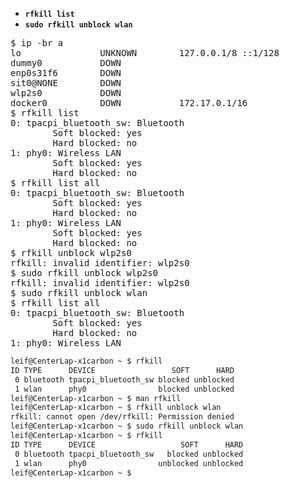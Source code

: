 

- <code><b>rfkill list</b></code>
- <code><b>sudo rfkill unblock wlan</b></code>

<pre>
$ ip -br a
lo               UNKNOWN        127.0.0.1/8 ::1/128
dummy0           DOWN
enp0s31f6        DOWN
sit0@NONE        DOWN
wlp2s0           DOWN
docker0          DOWN           172.17.0.1/16
$ rfkill list
0: tpacpi_bluetooth_sw: Bluetooth
        Soft blocked: yes
        Hard blocked: no
1: phy0: Wireless LAN
        Soft blocked: yes
        Hard blocked: no
$ rfkill list all
0: tpacpi_bluetooth_sw: Bluetooth
        Soft blocked: yes
        Hard blocked: no
1: phy0: Wireless LAN
        Soft blocked: yes
        Hard blocked: no
$ rfkill unblock wlp2s0
rfkill: invalid identifier: wlp2s0
$ sudo rfkill unblock wlp2s0
rfkill: invalid identifier: wlp2s0
$ sudo rfkill unblock wlan
$ rfkill list all
0: tpacpi_bluetooth_sw: Bluetooth
        Soft blocked: yes
        Hard blocked: no
1: phy0: Wireless LAN
</pre>

```bash
leif@CenterLap-x1carbon ~ $ rfkill
ID TYPE      DEVICE                 SOFT      HARD
 0 bluetooth tpacpi_bluetooth_sw blocked unblocked
 1 wlan      phy0                blocked unblocked
leif@CenterLap-x1carbon ~ $ man rfkill
leif@CenterLap-x1carbon ~ $ rfkill unblock wlan
rfkill: cannot open /dev/rfkill: Permission denied
leif@CenterLap-x1carbon ~ $ sudo rfkill unblock wlan
leif@CenterLap-x1carbon ~ $ rfkill
ID TYPE      DEVICE                   SOFT      HARD
 0 bluetooth tpacpi_bluetooth_sw   blocked unblocked
 1 wlan      phy0                unblocked unblocked
leif@CenterLap-x1carbon ~ $
```


